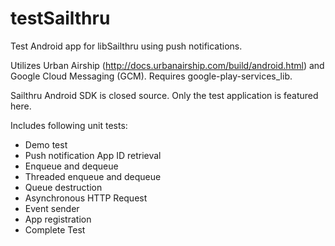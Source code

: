 testSailthru
============

Test Android app for libSailthru using push notifications.

Utilizes Urban Airship (http://docs.urbanairship.com/build/android.html) and Google Cloud Messaging (GCM).
Requires google-play-services_lib.

Sailthru Android SDK is closed source. Only the test application is featured here.

Includes following unit tests:
+ Demo test
+ Push notification App ID retrieval
+ Enqueue and dequeue
+ Threaded enqueue and dequeue
+ Queue destruction
+ Asynchronous HTTP Request
+ Event sender
+ App registration
+ Complete Test
